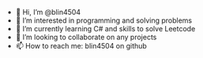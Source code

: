 - 👋 Hi, I’m @blin4504
- 👀 I’m interested in programming and solving problems
- 🌱 I’m currently learning C# and skills to solve Leetcode
- 💞️ I’m looking to collaborate on any projects
- 📫 How to reach me: blin4504 on github

<!---
blin4504/blin4504 is a ✨ special ✨ repository because its `README.md` (this file) appears on your GitHub profile.
You can click the Preview link to take a look at your changes.
--->
